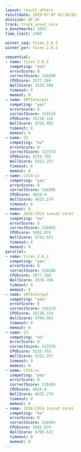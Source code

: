 ```yaml
---
layout: result_others
resultdate: 2019-07-07 03:10:02
division: QF_UF
track: track_unsat_core
n_benchmarks: 2055
time_limit: 2400

winner_seq: Yices 2.6.2
winner_par: Yices 2.6.2

sequential:
- name: Yices 2.6.2
  competing: "yes"
  errorScore: 0
  correctScore: 318280
  CPUScore: 3577.268
  WallScore: 3578.788
  timeout: 0
  memout: 0
- name: SMTInterpol
  competing: "yes"
  errorScore: 0
  correctScore: 318119
  CPUScore: 16218.124
  WallScore: 9784.992
  timeout: 0
  memout: 0
- name: Z3
  competing: "no"
  errorScore: 0
  correctScore: 317278
  CPUScore: 5255.755
  WallScore: 5252.257
  timeout: 0
  memout: 0
- name: CVC4-uc
  competing: "yes"
  errorScore: 0
  correctScore: 316995
  CPUScore: 4626.4
  WallScore: 4615.274
  timeout: 0
  memout: 0
- name: 2018-CVC4 (unsat core)
  competing: "no"
  errorScore: 0
  correctScore: 316995
  CPUScore: 5802.874
  WallScore: 5793.522
  timeout: 0
  memout: 0
parallel:
- name: Yices 2.6.2
  competing: "yes"
  errorScore: 0
  correctScore: 318280
  CPUScore: 3577.268
  WallScore: 3578.788
  timeout: 0
  memout: 0
- name: SMTInterpol
  competing: "yes"
  errorScore: 0
  correctScore: 318119
  CPUScore: 16218.124
  WallScore: 9784.992
  timeout: 0
  memout: 0
- name: Z3
  competing: "no"
  errorScore: 0
  correctScore: 317278
  CPUScore: 5255.755
  WallScore: 5252.257
  timeout: 0
  memout: 0
- name: CVC4-uc
  competing: "yes"
  errorScore: 0
  correctScore: 316995
  CPUScore: 4626.4
  WallScore: 4615.274
  timeout: 0
  memout: 0
- name: 2018-CVC4 (unsat core)
  competing: "no"
  errorScore: 0
  correctScore: 316995
  CPUScore: 5802.874
  WallScore: 5793.522
  timeout: 0
  memout: 0
---
```

